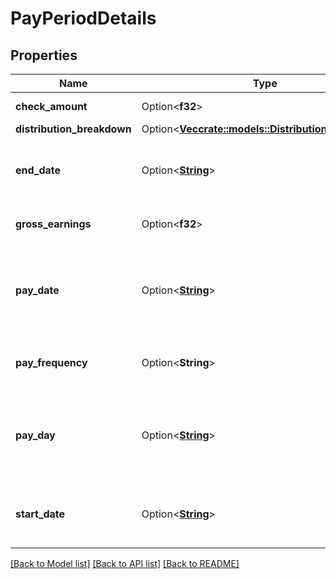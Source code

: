 # PayPeriodDetails

## Properties

Name | Type | Description | Notes
------------ | ------------- | ------------- | -------------
**check_amount** | Option<**f32**> | The amount of the paycheck. | [optional]
**distribution_breakdown** | Option<[**Vec<crate::models::DistributionBreakdown>**](DistributionBreakdown.md)> |  | [optional]
**end_date** | Option<[**String**](string.md)> | The pay period end date, in [ISO 8601](https://wikipedia.org/wiki/ISO_8601) format: \"yyyy-mm-dd\". | [optional]
**gross_earnings** | Option<**f32**> | Total earnings before tax/deductions. | [optional]
**pay_date** | Option<[**String**](string.md)> | The date on which the paystub was issued, in [ISO 8601](https://wikipedia.org/wiki/ISO_8601) format (\"yyyy-mm-dd\"). | [optional]
**pay_frequency** | Option<**String**> | The frequency at which an individual is paid. | [optional]
**pay_day** | Option<[**String**](string.md)> | The date on which the paystub was issued, in [ISO 8601](https://wikipedia.org/wiki/ISO_8601) format (\"yyyy-mm-dd\"). | [optional]
**start_date** | Option<[**String**](string.md)> | The pay period start date, in [ISO 8601](https://wikipedia.org/wiki/ISO_8601) format: \"yyyy-mm-dd\". | [optional]

[[Back to Model list]](../README.md#documentation-for-models) [[Back to API list]](../README.md#documentation-for-api-endpoints) [[Back to README]](../README.md)


